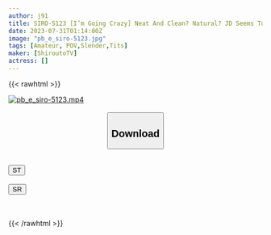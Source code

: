 ```yaml
---
author: j91
title: SIRO-5123 [I’m Going Crazy] Neat And Clean? Natural? JD Seems To Be Far From AV, But He Doesn’t Miss Masturbation Every Day. The Blow Technique Is Already Prepared, But It Is Unexpected To Blow The Tide…? Applicant Amateur, First AV Shooting 344 (Natsuhana)
date: 2023-07-31T01:14:00Z
image: "pb_e_siro-5123.jpg"
tags: [Amateur, POV,Slender,Tits]
maker: [ShiroutoTV]
actress: []
---
```



{{< rawhtml >}}

<div class="video" data-videoid="Q114w0B3MgiJvG">
    <a href="javascript:;">
        <img src="https://my.j91.asia/posts/pb_e_siro-5123/pb_e_siro-5123.jpg" width="WIDTH" height="HEIGHT" alt="pb_e_siro-5123.mp4" loading="lazy">
    </a>
</div>

<script type="text/javascript" src="https://j91.asia/asset/on-demand-st.js"></script>

<br>
  <link rel="stylesheet" href="https://j91.asia/asset/bs5.css">
  
  <center>
  <button class="btn btn-primary" type="button" data-bs-toggle="collapse" data-bs-target=".multi-collapse" aria-expanded="false" aria-controls="multiCollapseExample1 multiCollapseExample2"><h2>Download</h2></button></center>
</p>
<div class="row">
  <div class="col">
    <div class="collapse multi-collapse" id="multiCollapseExample1">
      <div class="card card-body">
	      	      <br>
<div class="buttons">  
<a href="https://streamtape.to/v/Q114w0B3MgiJvG"><button class="btn-hover color-3"><i class="fa fa-download"></i> ST</button></a></div>
    </div>
  </div>
</div>
  <div class="col">
    <div class="collapse multi-collapse" id="multiCollapseExample2">
      <div class="card card-body">
	      <br>
<div class="buttons">
    <a href="https://streamruby.com/yy5brecq2ez0.html"><button class="btn-hover color-9"><i class="fa fa-download"></i> SR</button></a></div>
<br><br>
      </div>
    </div>
  </div>
</div>

{{< /rawhtml >}}
